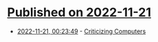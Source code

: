 # [Published on 2022-11-21](index.md)

* [2022-11-21, 00:23:49](https://news.ycombinator.com/item?id=33687141) - [Criticizing Computers](https://annasofia.xyz/2022/11/05/criticizing-computers.html)

